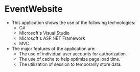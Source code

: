 # EventWebsite
- This application shows the use of the following technologies:
  - C#  
  - Microsoft's Visual Studio
  - Microsoft's ASP.NET Framework
  - MVC
- The major features of the application are:
  - The use of individual user accounts for authorization.  
  - The use of cache to help optimize page load time.
  - The utilization of session to temporarily store data.
